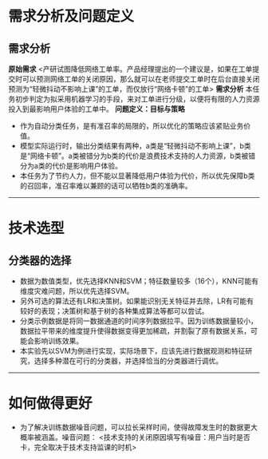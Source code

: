 # 需求分析及问题定义
## 需求分析
**原始需求**
<产研试图降低网络工单率。产品经理提出的一个建议是，如果在工单提交时可以预测网络工单的关闭原因，那么就可以在老师提交工单时在后台直接关闭预测为“轻微抖动不影响上课”的工单，而仅放行“网络卡顿”的工单>
**需求分析**
本任务初步判定为拟采用机器学习的手段，来对工单进行分级，以便将有限的人力资源投入到最影响用户体验的工单中。
**问题定义：目标与策略**
+ 作为自动分类任务，是有准召率的局限的，所以优化的策略应该紧贴业务价值。
+ 模型实际运行时，输出分类结果有两种，a类是“轻微抖动不影响上课”，b类是“网络卡顿”。a类被错分为b类的代价是浪费技术支持的人力资源，b类被错分为a类的代价是影响用户体验。
+ 本任务为了节约人力，但不能以显著降低用户体验为代价，所以优先保障b类的召回率，准召率难以兼顾的话可以牺牲b类的准确率。
---
# 技术选型
## 分类器的选择
+ 数据为数值类型，优先选择KNN和SVM；特征数量较多（16个），KNN可能有维度灾难问题，所以优先选择SVM。
+ 另外可选的算法还有LR和决策树。如果能识别无关特征并去除，LR有可能有较好的表现；决策树和基于树的各种集成算法等都可以尝试。
+ 分类示例数据是将同一数据通道的时间序列数据拉平。因为训练数据量较小，数据拉平带来的维度提升使得数据变得更加稀疏，并割裂了原有数据关系，可能会影响训练效果。
+ 本实验先以SVM为例进行实现，实际场景下，应该先进行数据观测和特征研究，选择多种潜在可行的分类器，并选择恰当的分类器进行调优。
---
# 如何做得更好
+ 为了解决训练数据噪音问题，可以拉长采样时间，使得故障发生时的数据更大概率被涵盖。噪音问题：
<技术支持的关闭原因填写有噪音：用户当时是否卡，完全取决于技术支持监课的时机>
